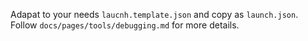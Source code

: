 Adapat to your needs `laucnh.template.json` and copy as `launch.json`.
Follow `docs/pages/tools/debugging.md` for more details.